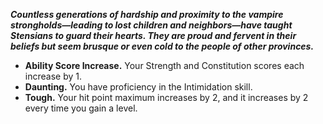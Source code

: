 ***Countless generations of hardship and proximity to the vampire strongholds—leading to lost children and neighbors—have taught Stensians to guard their hearts. They are proud and fervent in their beliefs but seem brusque or even cold to the people of other provinces.***
* **Ability Score Increase.** Your Strength and Constitution scores each increase by 1.
* **Daunting.** You have proficiency in the Intimidation skill.
* **Tough.** Your hit point maximum increases by 2, and it increases by 2 every time you gain a level.